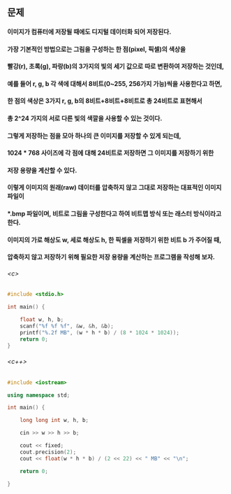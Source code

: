 
## 문제
#### 이미지가 컴퓨터에 저장될 때에도 디지털 데이터화 되어 저장된다.

#### 가장 기본적인 방법으로는 그림을 구성하는 한 점(pixel, 픽셀)의 색상을
#### 빨강(r), 초록(g), 파랑(b)의 3가지의 빛의 세기 값으로 따로 변환하여 저장하는 것인데,

#### 예를 들어 r, g, b 각 색에 대해서 8비트(0~255, 256가지 가능)씩을 사용한다고 하면,

#### 한 점의 색상은 3가지 r, g, b의 8비트+8비트+8비트로 총 24비트로 표현해서
#### 총 2^24 가지의 서로 다른 빛의 색깔을 사용할 수 있는 것이다.

#### 그렇게 저장하는 점을 모아 하나의 큰 이미지를 저장할 수 있게 되는데,
#### 1024 * 768 사이즈에 각 점에 대해 24비트로 저장하면 그 이미지를 저장하기 위한
#### 저장 용량을 계산할 수 있다.

#### 이렇게 이미지의 원래(raw) 데이터를 압축하지 않고 그대로 저장하는 대표적인 이미지 파일이
#### \*.bmp 파일이며, 비트로 그림을 구성한다고 하여 비트맵 방식 또는 래스터 방식이라고 한다.

#### 이미지의 가로 해상도 w, 세로 해상도 h, 한 픽셀을 저장하기 위한 비트 b 가 주어질 때,
#### 압축하지 않고 저장하기 위해 필요한 저장 용량을 계산하는 프로그램을 작성해 보자.

###### \<c\>
```c
#include <stdio.h>

int main() {

	float w, h, b;
	scanf("%f %f %f", &w, &h, &b);
	printf("%.2f MB", (w * h * b) / (8 * 1024 * 1024));
	return 0;
}
```

###### \<c++\>
```c++
#include <iostream>

using namespace std;

int main() {

	long long int w, h, b;

	cin >> w >> h >> b;

	cout << fixed;
	cout.precision(2);
	cout << float(w * h * b) / (2 << 22) << " MB" << "\n";

	return 0;

}
```
